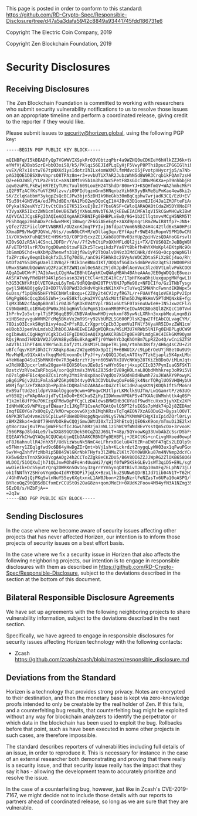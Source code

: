 This page is posted in order to conform to this standard: https://github.com/RD-Crypto-Spec/Responsible-Disclosure/tree/d47a5a3dafa5942c8849a93441745fdd186731e6

Copyright The Electric Coin Company, 2019

Copyright Zen Blockchain Foundation, 2019

# Security Disclosures
## Receiving Disclosures

The Zen Blockchain Foundation is committed to working with researchers who submit security vulnerability notifications to us to resolve those issues on an appropriate timeline and perform a coordinated release, giving credit to the reporter if they would like.

Please submit issues to security@horizen.global, using the following PGP key:

```
-----BEGIN PGP PUBLIC KEY BLOCK-----

mQINBFqVI5kBEADFyQp7VGWWVIXSpkRrO3VObtzqPbr4a9WZHQ0uCDKEeY6hHlkZZJ6k+tWB
eYWfVjADBsbSzrE+bbO3oiS8/k5/PKlqiS6EJIdPLqEyHjF5VwyP8PThiDpucZPGGIGlhib7
vvEX/R7x10stw767tpNXKd1ysIdotzIhILx4omWXM7LfmMdvcO5jFvotpVHycrjp5/a7Nb+a
pAG3QOE1DBSX0vVmprsO8TPAz8m+r3+vvbUTiX7AR2JubzWhN5d8W9R3Crqb1kFQAm7zsHRN
QZ+eEOJW8l/YLPaZFV1C+aXNI8Mfn95b1m3hm3Wc5PetF8XsGIclDNvM6KXa+pT9nhbbjRG/
aqw0zuFRLFkEwjHR7EIyTUMc7xul609LoxEH24TShdDr80m+YJ+KSQHfmGV+WA2hmhcMkFCx
iQ2F9TzACfKsYuVfZHUlzvv/iO9FIdtgzmGnm5HNqnbzVih6K9yyBkMeBiPmKae4ew8ki2gF
SK/ZclqKabbmY3ykgpZsQcBCJPw3bjn5zDHIk9HeGkb30mBqCqphw7wrjadK3CQ/EzU+EVTf
TSu59t4GN5V5A/edJPhJdBEn/6A1PbO2wyDQoCqI1H4JBvX3D1oxmEJId4Ja1ZMJFteFiAu0
OPykal92evKYz7JtvCtCUsSE7K51SxuEjDzJY7bsGNSF+CWloQARAQABtCdaZW5DYXNoIFNl
Y3VyaXR5IDxzZWN1cml0eUB6ZW5jYXNoLmNvbT6JAjkEEwEIACMFAlqVI5kCGwMHCwkIBwMC
AQYVCAIJCgsEFgIDAQIeAQIXgAAKCRBNIFg0EHBPLvEwD/9G+1b2IllqtmvvMCgH5NRM5T5E
PEShXqqp286hADxPcEdwvMHKj1BmwgrZF6GiAEeEqt+zAXd9pnqriRmZWwIR8tfp7+JNA+1m
yQfez7ZCFiiclOPtVNBRRl/OU2xnKJmq7FYIvj36fdpatVom6NBb24H4c42tld6xSA0HPsU9
XXmaDP9/MwQPJQVmL/6ts//owN0bCR+M/eDllag3qv/EYfApzFr9WE48zRopmVSPM10wCRLA
1V/OV3vbXFuhQE9tE+H9Kr5D/C0P1H5cxzZELXab8U0PHv03zYUp2piHVzsQDAHoGGrsvlLS
KI0vSQJzR5Al4CSncLJDFBr/Y/e//7f2vhCtiPxQXhMFLdQl2ji+TX/EYUS6QZnJeBBgWBPO
AFvETDf0lvrR7DsYgqD8wmb6txwF8Zkz5TcwqikdzPYa6YtBbkfh4hYXMoKpl4EKtpNc90dS
3bSmmD5Chd+u9XbMpZhenwfn318jf8w1yP2TbOalvDN9z3IMdCNHk/dY4SQ+OcpqoWpNGlPZ
faZPrz6vy0eqmIb8qkfxIL5Tg70dSL/anC9iF5HhkOc2SVyAsWDC2DtaSFiXzBCj4uo/Rhj+
6tDfz4Y6SIR5pUaelI3V8qZFrRIk1neBNxd1KT/DOQafSGd3xSdmbPeVBz3qtS3zWO00P8Ck
URwxSSWmUbQoWmVuQ2FzaCBTZWN1cml0eSA8c2VjdXJpdHlAemVuc3lzdGVtLmlvPokCOQQT
AQgAIwUCWrPl7AIbAwcLCQgHAwIBBhUIAgkKCwQWAgMBAh4BAheAAAoJEE0gWDQQcE8uezoQ
AKSFATvWyPRdGHf94KlpSesasn32WjCtCl4r62E41HCz/1TpHFKoaBhjUuxgupgMNfqwL1UW
h3G53CNfkRtDlVETOAzuL6yTmG/9dRQQnQW20TPtV6NJ7pMe90z+NFDCIfo/Gz1TNbTysgdI
gwjl5H0AB0jgGyIB+DD7lV8OPWd3DdHdvVqHkzNK1hXP+zTuYwqISMANhcFwnndEKDWpx5ey
6uDss/f1pQR85bHFYhECbNWlsBxqu+C2ZOy2t4CVJzyfRG7L/r+FUAVf4q1oVEA1pPv2Ip6U
GMgPg866cQcq3bG5iWh+jxwE58kfLqHa2VYCqA5xMUtfEhn5DJWp9kHmV5PTdMQNxkE+fgxM
lqMX3bN2cfAq0pB0n8lir0A3EfgKDk0V4tVplr8G1x6Ut5F0TaEnuUwIeH+IN5JxwzCFlZgy
CV0NGmHILo1BVwQdPW0xJ6bbqHnVldoPqmS1GxnnMR0MFCeIOwA9CB0o8Ql8ZKQcC10TVwUi
IhPrhvIo5vtrplTj5P36gqEB9lCNBVAnUmwHHDjvekxmf85ywNcLXRhn3xxpbMeuLnqmBiWY
xiHBSezyvguWVNM2FcMq5BKeVx2mR9S+y92VbUM2LSG600PJlsK2qw2TfEAbCQLvagCYM/Jf
78DisO3IcxkSHqtBivy4oaZ+PfsRQLCrXgprtCpIb3JpemVuIFNlY3VyaXR5IDxzZWN1cml0
eUBob3JpemVuLmdsb2JhbD6JAk4EEwEIADgWIQRca/WSiM3U7KRWb5lNIFg0EHBPLgUCW9MX
ogIbAwULCQgHAgYVCgkICwIEFgIDAQIeAQIXgAAKCRBNIFg0EHBPLmdgEAC4IEkGKM9OymKm
RQsjRnmd7kNXbVW2JlGVA8Byd5Eu8kAgpHTjr0YWehYb3qKhOYBm7LpRZZo4Q/wCniSZTSMW
aAVTh11ihPT4mLV9Wr5n3LDaf/ztLZ8sM1FLDmpeTRLjmm/rtmhm38sfz/4H6g4sCZU+Z2GW
uBfcfqy/KGPiDhIC7rX8qkp8ao/2W2ge0SOx9pIIjM+6BWU1X/c9LpErOeUYjN8etOu9U9yi
MovMqHLn91XxAtvfkqqMxHUxoxnDclPyJf+y/xQGQ1JGeLvATOky7TzkEjaplz5K4pxLMbxv
4YeW6apO4SuISbMNK0r0v7R3g4dzrzYrJy+n605WVRkIUVcNKWp28TKiZbBDo0/iMLmJqtrf
wJRdXKBJpcxrlmKw20gav4HEOXS0levJEe8zSrwHYn69erj4xupCCIcB37PymIuaG5FSKTXW
BzstcVzRVoeZuRFbqi4/xorQqXtmVs3hV6iZ83SdrIV89gHOLnaL8QbdMhhkrep3oR9i5VEm
nO7slg0HFBic4po8ZCs1roMy3YmiRn8xpXaoEVqdQo7XSOd4BdHBwmh72uJKWARY9PowyKZV
pBg6iPGjv2U3iFmlaSaPZGKp0U344vyOVk3CDVbL0wgOoFo6Ejk4NsrTQRglUOSVHQHybUKB
WXMjfqrJZHfXR4XQb+Pp3bkCDQRalSOZARAAxcD4ZctlkCIdHZuqsKtNjKDQhIft5fMo6nF6
ExB9aftUd2e1ldpYVX4olOggoy9cwm+GPnqwCMJtlprLKMclkSUJTm/Lw1GamrtP/z63UOsF
wY65U2jxFWApOAxUjdTyC1mDoO+EKCkuSZiHyIIDWxmwVPGkPSv4TKAAcUWMnhttk4q0SPyO
f1k2ml6UfP9u70KCzgXFMdwDgPfCgCLzDAldwsBMWIHb3CUYaOf9wdYcuVxx3jyhXEx2XPmP
IdNMvNCo9/WPVzgafEWaarJc1JKgTF1CseAdTQAtQvlO5PT2fsEGSs7pWdk74p2j8ZEDAmSS
ImqfEEOYGs7xU0qEyZ/kMOrwpcovw6XjxhIMqhKRzvTqTqAEON7XzAG0DuG2+BypslOOVTIq
6NPK3RTwQ4vme2USCp1Lw4FUNe8DRNopgNqwu89LyS7NWJYKMmWPCHgXIxIpidZQrl0rLyqq
zBMXZ8ko4+dnUf79HmVbOkBwCQQjGmwJWtUI0xTzI3RhEtsQjQEO6xK9om/mTmuDi3E2lxGw
gtBorzaxjKuTPnujmWFFScfIcJGwLh8Rzjm3nWL1zihWC9fWNdBEvYsstQm5cOa+3rvooKI+
J56GP8pJ8ld4Le9/lw3XG89GQtDek50CqZQ2J6SLT+48p/5QYxowKg33UvbAbZcSsrDSbFsA
EQEAAYkCHwQYAQgACQUCWpUjmQIbDAAKCRBNIFg0EHBPLj+JEACtKs+cnCivgNXoed0owpNa
eF8J6ahnullR4JnhX5f/UdVizWsuNk5NmC4eLFhrx8GeluU476ZR+aEW0F47qEs2LEQlp9xU
e5FNmry1ZEqlgfwd9c6B64yHwDgZIrQmt+bVj1sh+KLckrdztZnygqLyWH03ux1qFwuPGoms
5w/W+qZnhfVfzNbRip5B84SWlGKrNbkTHyfs3lZHMuZlKlt70Y0WUKku87m4NVNmp2dcYCqx
KH5w6dzsTnnX5KH8VcgAAOg24h2CCToZZgk8eCKZDU5/B6V8OI6ZZJJWpRG2ZlOKB658O6P7
WLDOI/51OQXuIjh71QLJnwMOhdFsHn4UuaWi7/qHjf0fWP5KSkGLEv1sWT3qiD5+E9L/sgMw
wwDieIk+Dc55yutrQrq2DWRKn5Ov1oy3zgrrYYm5ynqD8tBivTJmXp10mXFq7ELphN73jLBi
ok1fNNfhY2SHroVYqmQo4IdRYEOQPi7jqLK+BzxLlku2SUNw6QDrB1Jd71ib04N1T+T62H75
/4Gh0VwQjQjPKqSwlnNuY55ey6XgtxnxL1AW8Jbon+2I6gNzrlFeNZasTx6UPa10oASPQ/ln
BYRcoQqZ9tQBSdBCfxmErCCUStOs2OaG8zn+qomJMeEH+0XUdK2Foov4M94yfN3A1NZmg39w
SEzDO/s/HZbFjA==
=2qIw
-----END PGP PUBLIC KEY BLOCK-----
```

## Sending Disclosures

In the case where we become aware of security issues affecting other projects that has never affected Horizen, our intention is to inform those projects of security issues on a best effort basis.

In the case where we fix a security issue in Horizen that also affects the following neighboring projects, our intention is to engage in responsible disclosures with them as described in https://github.com/RD-Crypto-Spec/Responsible-Disclosure, subject to the deviations described in the section at the bottom of this document.

## Bilateral Responsible Disclosure Agreements

We have set up agreements with the following neighboring projects to share vulnerability information, subject to the deviations described in the next section.

Specifically, we have agreed to engage in responsible disclosures for security issues affecting Horizen technology with the following contacts:

- Zcash https://github.com/zcash/zcash/blob/master/responsible_disclosure.md

## Deviations from the Standard

Horizen is a technology that provides strong privacy. Notes are encrypted to their destination, and then the monetary base is kept via zero-knowledge proofs intended to only be creatable by the real holder of Zen. If this fails, and a counterfeiting bug results, that counterfeiting bug might be exploited without any way for blockchain analyzers to identify the perpetrator or which data in the blockchain has been used to exploit the bug. Rollbacks before that point, such as have been executed in some other projects in such cases, are therefore impossible.

The standard describes reporters of vulnerabilities including full details of an issue, in order to reproduce it. This is necessary for instance in the case of an external researcher both demonstrating and proving that there really is a security issue, and that security issue really has the impact that they say it has - allowing the development team to accurately prioritize and resolve the issue.

In the case of a counterfeiting bug, however, just like in Zcash's CVE-2019-7167, we might decide not to include those details with our reports to partners ahead of coordinated release, so long as we are sure that they are vulnerable.


